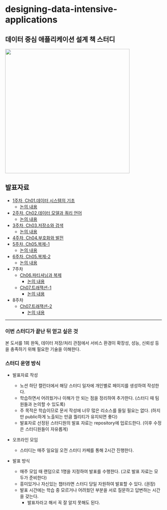 # designing-data-intensive-applications

## 데이터 중심 애플리케이션 설계 책 스터디

<img src="/img/book.png" width="400" />

## 발표자료

- [1주차, Ch01.데이터 시스템의 기초](Part%2001.%20데이터%20시스템의%20기초/01.%20신뢰할%20수%20있고%20확장%20가능하며%20유지보수하기%20쉬운%20애플리케이션.md)
    - [논의 내용](Part%2001.%20데이터%20시스템의%20기초/01.%20내용에%20대한%20논의.md)
- [2주차, Ch02.데이터 모델과 쿼리 언어](Part%2001.%20데이터%20시스템의%20기초/02.%20데이터%20모델과%20질의%20언어.md)
    - [논의 내용](Part%2001.%20데이터%20시스템의%20기초/02.%20내용에%20대한%20논의.md)
- [3주차, Ch03.저장소와 검색](Part%2001.%20데이터%20시스템의%20기초/03.%20저장소와%20검색.md)
    - [논의 내용](Part%2001.%20데이터%20시스템의%20기초/03.%20내용에%20대한%20논의.md)
- [4주차, Ch04.부호화와 발전](/Part%2001.%20데이터%20시스템의%20기초/04.%20부호화와%20발전.md)
- [5주차, Ch05.복제-1](Part%2002.%20분산%20데이터/05.%20복제-1.md)
    - [논의 내용](Part%2002.%20분산%20데이터/05.%20내용에%20대한%20논의.md)
- [6주차, Ch05.복제-2](Part%2002.%20분산%20데이터/05.%20복제-2.md)
    - [논의 내용](Part%2002.%20분산%20데이터/05.%20내용에%20대한%20논의-2.md)
- 7주차
  - [Ch06.파티셔닝과 복제](Part%2002.%20분산%20데이터/06.%20파티셔닝과%20복제.md)
      - [논의 내용](Part%2002.%20분산%20데이터/06.%20내용에%20대한%20논의.md)
  - [Ch07.트래잭션-1](Part%2002.%20분산%20데이터/07.%20트랜잭션-1.md)
    - [논의 내용](Part%2002.%20분산%20데이터/07.%20내용에%20대한%20논의.md)
- 8주차
  - [Ch07.트래잭션-2](Part%2002.%20분산%20데이터/07.%20트랜잭션-2.md)
    - [논의 내용](Part%2002.%20분산%20데이터/07.%20내용에%20대한%20논의-2.md)
---

### 이번 스터디가 끝난 뒤 얻고 싶은 것

본 도서를 1회 완독, 데이터 저장/처리 관점에서 서비스 환경이 확장성, 성능, 신뢰성 등을 충족하기 위해 필요한 기술을 이해한다.

### 스터디 운영 방식

- 발표자료 작성
    - 노션 하단 캘린더에서 해당 스터디 일자에 개인별로 페이지를 생성하여 작성한다.
    - 학습하면서 어려웠거나 이해가 안 되는 점을 정리하여 추가한다. (스터디 때 팀원들과 논의할 수 있도록)
    - 주 목적은 학습이므로 문서 작성에 너무 많은 리소스를 들일 필요는 없다. (하지만 public하게 노출되는 만큼 퀄리티가 유지되면 좋다)
    - 발표자로 선정된 스터디원의 발표 자료는 repository에 업로드한다. (이후 수정은 스터디원들이 자유롭게)

- 오프라인 모임
    - 스터디는 매주 일요일 오전 스터디 카페를 통해 2시간 진행한다.

- 발표 방식
    - 매주 모임 때 랜덤으로 1명을 지정하여 발표를 수행한다. (고로 발표 자료는 모두가 준비한다)
    - 흥미있거나 자신있는 챕터라면 스터디 당일 자원하여 발표할 수 있다. (권장)
    - 발표 시간에는 학습 중 모르거나 어려웠던 부분을 서로 질문하고 답변하는 시간을 갖는다.
        - 발표자라고 해서 꼭 잘 알지 못해도 된다.
